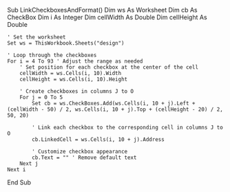 Sub LinkCheckboxesAndFormat()
    Dim ws As Worksheet
    Dim cb As CheckBox
    Dim i As Integer
    Dim cellWidth As Double
    Dim cellHeight As Double
    
    ' Set the worksheet
    Set ws = ThisWorkbook.Sheets("design")
    
    ' Loop through the checkboxes
    For i = 4 To 93 ' Adjust the range as needed
        ' Set position for each checkbox at the center of the cell
        cellWidth = ws.Cells(i, 10).Width
        cellHeight = ws.Cells(i, 10).Height
        
        ' Create checkboxes in columns J to O
        For j = 0 To 5
            Set cb = ws.CheckBoxes.Add(ws.Cells(i, 10 + j).Left + (cellWidth - 50) / 2, ws.Cells(i, 10 + j).Top + (cellHeight - 20) / 2, 50, 20)
            
            ' Link each checkbox to the corresponding cell in columns J to O
            cb.LinkedCell = ws.Cells(i, 10 + j).Address
            
            ' Customize checkbox appearance
            cb.Text = "" ' Remove default text
        Next j
    Next i
End Sub
